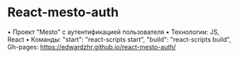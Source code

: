 # React-mesto-auth

•      Проект "Mesto" c аутентификацией пользователя
•      Технологии: JS, React 
•      Команды: 
            "start": "react-scripts start",
            "build": "react-scripts build",
        Gh-pages: https://edwardzhr.github.io/react-mesto-auth/


